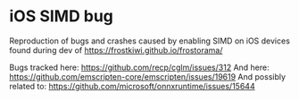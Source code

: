 # iOS SIMD bug
Reproduction of bugs and crashes caused by enabling SIMD on iOS devices found during dev of https://frostkiwi.github.io/frostorama/

Bugs tracked here: https://github.com/recp/cglm/issues/312
And here: https://github.com/emscripten-core/emscripten/issues/19619
And possibly related to: https://github.com/microsoft/onnxruntime/issues/15644